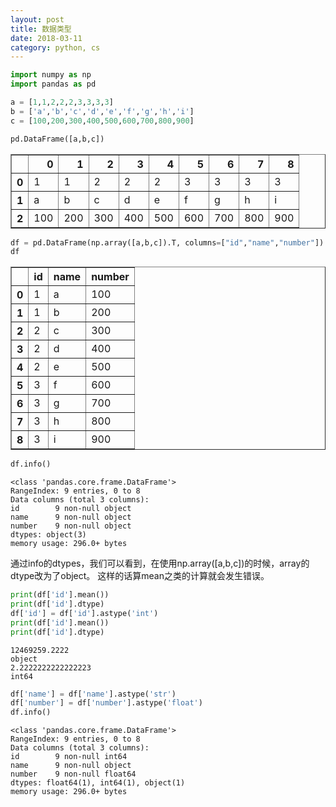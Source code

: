 ```yaml
---
layout: post
title: 数据类型
date: 2018-03-11
category: python, cs
---
```




```python
import numpy as np
import pandas as pd
```


```python
a = [1,1,2,2,2,3,3,3,3]
b = ['a','b','c','d','e','f','g','h','i']
c = [100,200,300,400,500,600,700,800,900]
```


```python
pd.DataFrame([a,b,c])
```




<div>
<style>
    .dataframe thead tr:only-child th {
        text-align: right;
    }

    .dataframe thead th {
        text-align: left;
    }

    .dataframe tbody tr th {
        vertical-align: top;
    }
</style>
<table border="1" class="dataframe">
  <thead>
    <tr style="text-align: right;">
      <th></th>
      <th>0</th>
      <th>1</th>
      <th>2</th>
      <th>3</th>
      <th>4</th>
      <th>5</th>
      <th>6</th>
      <th>7</th>
      <th>8</th>
    </tr>
  </thead>
  <tbody>
    <tr>
      <th>0</th>
      <td>1</td>
      <td>1</td>
      <td>2</td>
      <td>2</td>
      <td>2</td>
      <td>3</td>
      <td>3</td>
      <td>3</td>
      <td>3</td>
    </tr>
    <tr>
      <th>1</th>
      <td>a</td>
      <td>b</td>
      <td>c</td>
      <td>d</td>
      <td>e</td>
      <td>f</td>
      <td>g</td>
      <td>h</td>
      <td>i</td>
    </tr>
    <tr>
      <th>2</th>
      <td>100</td>
      <td>200</td>
      <td>300</td>
      <td>400</td>
      <td>500</td>
      <td>600</td>
      <td>700</td>
      <td>800</td>
      <td>900</td>
    </tr>
  </tbody>
</table>
</div>




```python
df = pd.DataFrame(np.array([a,b,c]).T, columns=["id","name","number"])
df
```




<div>
<style>
    .dataframe thead tr:only-child th {
        text-align: right;
    }

    .dataframe thead th {
        text-align: left;
    }

    .dataframe tbody tr th {
        vertical-align: top;
    }
</style>
<table border="1" class="dataframe">
  <thead>
    <tr style="text-align: right;">
      <th></th>
      <th>id</th>
      <th>name</th>
      <th>number</th>
    </tr>
  </thead>
  <tbody>
    <tr>
      <th>0</th>
      <td>1</td>
      <td>a</td>
      <td>100</td>
    </tr>
    <tr>
      <th>1</th>
      <td>1</td>
      <td>b</td>
      <td>200</td>
    </tr>
    <tr>
      <th>2</th>
      <td>2</td>
      <td>c</td>
      <td>300</td>
    </tr>
    <tr>
      <th>3</th>
      <td>2</td>
      <td>d</td>
      <td>400</td>
    </tr>
    <tr>
      <th>4</th>
      <td>2</td>
      <td>e</td>
      <td>500</td>
    </tr>
    <tr>
      <th>5</th>
      <td>3</td>
      <td>f</td>
      <td>600</td>
    </tr>
    <tr>
      <th>6</th>
      <td>3</td>
      <td>g</td>
      <td>700</td>
    </tr>
    <tr>
      <th>7</th>
      <td>3</td>
      <td>h</td>
      <td>800</td>
    </tr>
    <tr>
      <th>8</th>
      <td>3</td>
      <td>i</td>
      <td>900</td>
    </tr>
  </tbody>
</table>
</div>




```python
df.info()
```

    <class 'pandas.core.frame.DataFrame'>
    RangeIndex: 9 entries, 0 to 8
    Data columns (total 3 columns):
    id        9 non-null object
    name      9 non-null object
    number    9 non-null object
    dtypes: object(3)
    memory usage: 296.0+ bytes


通过info的dtypes，我们可以看到，在使用np.array([a,b,c])的时候，array的dtype改为了object。
这样的话算mean之类的计算就会发生错误。


```python
print(df['id'].mean())
print(df['id'].dtype)
df['id'] = df['id'].astype('int')
print(df['id'].mean())
print(df['id'].dtype)
```

    12469259.2222
    object
    2.2222222222222223
    int64



```python
df['name'] = df['name'].astype('str')
df['number'] = df['number'].astype('float')
df.info()
```

    <class 'pandas.core.frame.DataFrame'>
    RangeIndex: 9 entries, 0 to 8
    Data columns (total 3 columns):
    id        9 non-null int64
    name      9 non-null object
    number    9 non-null float64
    dtypes: float64(1), int64(1), object(1)
    memory usage: 296.0+ bytes



```python

```
